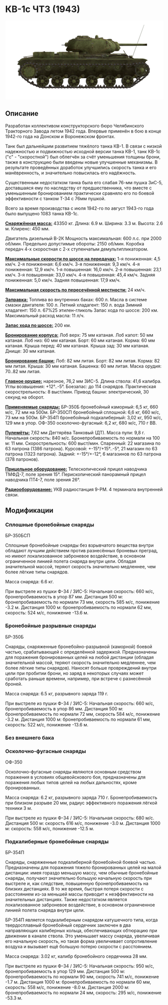 # КВ-1с ЧТЗ (1943)

![_kv1s](../images/_kv1s.png)

## Описание

Разработан коллективом конструкторского бюро Челябинского Тракторного Завода летом 1942 года. Впервые применён в бою в конце 1942-го года на Донском и Воронежском фронтах.

Танк был дальнейшим развитием тяжёлого танка КВ-1. В связи с низкой надежностью и подвижностью исходной версии танка КВ-1, танк КВ-1с ("с" - "скоростной") был облегчён за счёт уменьшения толщины брони, также в конструкцию были введены новые улучшенные механизмы. В результате проведённых доработок улучшились скорость танка и его манёвренность, и значительно повысилась его надёжность.

Существенным недостатком танка была его слабая 76-мм пушка ЗиС-5, доставшаяся ему по наследству от предшественника, что вместе с уменьшенным бронированием практически сравняло его по боевой эффективности с танком Т-34 с 76мм пушкой.

Всего за время производства с июля 1942-го по август 1943-го года было выпущено 1083 танка КВ-1с.

<b><u>Снаряжённая масса:</u></b> 43350 кг.
Длина: 6.9 м.
Ширина: 3.3 м.
Высота: 2.6 м.
Клиренс: 450 мм.

Двигатель дизельный В-2К
Мощность максимальная: 600 л.с. при 2000 об/мин.
Предельно допустимые обороты: 2150 об/мин.
Коробка передач 4-х скоростная с 2-х ступенчатым демультипликатором.

<b><u>Максимальные скорости по шоссе на передачах:</u></b>
1-я пониженная: 4,5 км/ч.
2-я пониженная: 6,6 км/ч.
3-я пониженная: 9,3 км/ч.
4-я пониженная: 12,9 км/ч.
1-я повышенная: 16,0 км/ч.
2-я повышенная: 23,1 км/ч.
3-я повышенная: 33,0 км/ч.
4-я повышенная: 45,4 км/ч.
Задняя пониженная: 5,0 км/ч.
Задняя повышенная: 17,9 км/ч.

<b><u>Максимальная скорость по пересечённой местности:</u></b> 24 км/ч.

<b><u>Заправка:</u></b>
Топлива во внутренних баках: 600 л.
Масла в системе смазки двигателя: 100 л.
Летний хладагент: 150 л. вода
Зимний хладагент: 150 л. 67%25 этилен-гликоль
Запас хода по шоссе: 200 км.
Максимальный расход масла: 11 л/ч.

<b><u>Запас хода по шоссе:</u></b> 200 км.

<b><u>Бронирование корпуса:</u></b>
Лоб верх: 75 мм катаная.
Лоб капот: 50 мм катаная.
Лоб низ: 60 мм катаная.
Борт: 60 мм катаная.
Корма: 60 мм катаная.
Крыша перед: 40 мм катаная.
Крыша зад: 30 мм катаная.
Днище: 30 мм катаная.

<b><u>Бронирование башни:</u></b>
Лоб: 82 мм литая.
Борт: 82 мм литая.
Корма: 82 мм литая.
Крыша: 30 мм катаная.
Башенка: 60 мм литая.
Маска орудия: 70..82 мм литая.

<b><u>Главное орудие:</u></b> нарезное, 76,2 мм ЗИС-5.
Длина ствола: 41,6 калибра.
Углы возвышения: +12°..-5°.
Боезапас: до 114 снарядов.
Практическая скорострельность: 8 выст/мин.
Привод башни: электрический, 30 секунд на оборот.

<b><u>Применяемые снаряды:</u></b>
БР-350Б бронебойный каморный: 6,5 кг, 660 м/с, 72 мм на 500м.
БР-350СП бронебойный сплошной: 6,6 кг, 660 м/с, 73 мм на 500м.
БР-354П бронебойный подкалиберный: 3,02 кг, 950 м/с, 129 мм в упор.
ОФ-350 осколочно-фугасный: 6,2 кг, 680 м/с, 710 г ВВ.

<b><u>Пулемёты:</u></b> 7,62 мм Дегтярёва Танковый (ДТ).
Масса пули: 9,8 г.
Начальная скорость: 840 м/с.
Бронепробиваемость по нормали на 100 м: 11 мм.
Скорострельность: 600 выст/мин.
Спаренный: 22 магазина по 63 патрона (1386 патрона).
Курсовой: +-15°/+15°..-5°, 21 магазин по 63 патрона (1323 патрона).
Задний: +-15°/+-12°, 6 магазинов по 63 патрона (378 патронов).

<b><u>Прицельное оборудование:</u></b>
Телескопический прицел наводчика ТМФД-7, поле зрения 15°.
Перископический панорамный прицел наводчика ПТ4-7, поле зрения 26°.

<b><u>Радиооборудование:</u></b>
УКВ радиостанция 9-РМ.
4 терминала внутренней связи.

## Модификации


### Сплошные бронебойные снаряды

БР-350БСП

Сплошные бронебойные снаряды без взрывчатого вещества внутри обладают лучшим действием против разнесённых броневых преград, но имеют локализованное заброневое воздействие, в основном ограниченное линией полета снаряда внутри цели. Обладая значительной массой, теряют скорость значительно медленнее, чем более лёгкие типы снарядов.

Масса снаряда: 6.6 кг.

При выстреле из пушки Ф-34 / ЗИС-5:
Начальная скорость: 660 м/с, бронепробиваемость в упор 87 мм.
Дистанция 500 м: бронепробиваемость по нормали 73 мм, скорость 585 м/с, понижение -3.2 м.
Дистанция 1000 м: бронепробиваемость по нормали 62 мм, скорость: 524 м/с, понижение -13.6 м.


### Бронебойные разрывные снаряды

БР-350Б

Снаряды, снаряженные бронебойно-разрывной (каморной) боевой частью, срабатывающей с определённой задержкой.
Предназначены для поражения бронированных целей на любой дистанции (обладая значительной массой, теряют скорость значительно медленнее, чем более лёгкие типы снарядов). Наносят больше провреждений внутри цели при пробитии брони, но заряд в некоторых случаях может сработать раньше времени, например, при встрече с разнесённой броней.

Масса снаряда: 6.5 кг, разрывного заряда 119 г.

При выстреле из пушки Ф-34 / ЗИС-5:
Начальная скорость: 660 м/с, бронепробиваемость в упор 86 мм.
Дистанция 500 м: бронепробиваемость по нормали 72 мм, скорость 584 м/с, понижение -3.2 м.
Дистанция 1000 м: бронепробиваемость по нормали 61 мм, скорость: 522 м/с, понижение -13.6 м.


### Без внешнего бака


### Осколочно-фугасные снаряды

ОФ-350

Осколочно-фугасные снаряды являются основным средством поражения в условиях общевойскового боя, предназначены для поражения любых типов целей на любых дальностях, кроме бронированных.

Масса снаряда: 6.2 кг, разрывного заряда 710 г.
Бронепробиваемость при близком разрыве 20 мм, радиус эффективного поражения лёгкой техники 3 м.

При выстреле из пушки Ф-34 / ЗИС-5:
Начальная скорость: 680 м/с.
Дистанция 500 м: скорость 616 м/с, понижение -3.0 м.
Дистанция 1000 м: скорость: 558 м/с, понижение -12.5 м.


### Подкалиберные бронебойные снаряды

БР-354П

Снаряды, снаряженные подкалиберной бронебойной боевой частью. Предназначены для поражения тяжело бронированных целей на малой дистанции: имея гораздо меньшую массу, чем обычные бронебойные снаряды, получают значительно большую начальную скорость при выстреле и, как следствие, повышенную бронепробиваемость на близких дистанциях. В то же время, быстрая потеря скорости с расстоянием из-за меньшей массы приводит к неэффективности на значительных дистанциях. Также недостатком является локализованное заброневое воздействие, в основном ограниченное линией полета снаряда внутри цели.

БР-354П является подкалиберным снарядом катушечного типа, когда твердосплавный бронебойный сердечник заключен в два направляющих калиберных кольца, обеспечивающих обтюрацию при движении в канале ствола. Это уменьшает массу снаряда, увеличивая его начальную скорость, но такая форма увеличивает сопротивление воздуха и вызывает ещё большую потерю скорости с расстоянием.

Масса снаряда: 3.02 кг, калибр бронебойного сердечника 28 мм.

При выстреле из пушки Ф-34 / ЗИС-5:
Начальная скорость: 950 м/с, бронепробиваемость в упор 129 мм.
Дистанция 500 м: бронепробиваемость по нормали 90 мм, скорость 741 м/с, понижение -1.7 м.
Дистанция 1000 м: бронепробиваемость по нормали 60 мм, скорость: 558 м/с, понижение -8.0 м.
Дистанция 2000 м: бронепробиваемость по нормали 24 мм, скорость: 295 м/с, понижение -53.3 м.